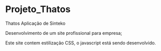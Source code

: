 # Projeto_Thatos

Thatos Aplicação de Sinteko

Desenvolvimento de um site profissional para empresa;

Este site contem estilização CSS, o javascript está sendo desenvolvido.
